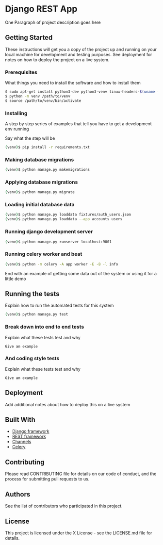 # Django REST App

One Paragraph of project description goes here

## Getting Started

These instructions will get you a copy of the project up and running on your local machine for development and testing purposes. See deployment for notes on how to deploy the project on a live system.

### Prerequisites

What things you need to install the software and how to install them

```bash
$ sudo apt-get install python3-dev python3-venv linux-headers-$(uname -r) build-essential
$ python -m venv /path/to/venv
$ source /path/to/venv/bin/activate
```

### Installing

A step by step series of examples that tell you have to get a development env running

Say what the step will be

```bash
(venv)$ pip install -r requirements.txt
```

### Making database migrations

```bash
(venv)$ python manage.py makemigrations
```

### Applying database migrations

```bash
(venv)$ python manage.py migrate
```

### Loading initial database data

```bash
(venv)$ python manage.py loaddata fixtures/auth_users.json
(venv)$ python manage.py loaddata --app accounts users
```

### Running django development server

```bash
(venv)$ python manage.py runserver localhost:9001
```

### Running celery worker and beat

```bash
(venv)$ python -m celery -A app worker -E -B -l info
```

End with an example of getting some data out of the system or using it for a little demo

## Running the tests

Explain how to run the automated tests for this system

```bash
(venv)$ python manage.py test
```

### Break down into end to end tests

Explain what these tests test and why

```
Give an example
```

### And coding style tests

Explain what these tests test and why

```
Give an example
```

## Deployment

Add additional notes about how to deploy this on a live system

## Built With

* [Django framework](https://www.djangoproject.com/)
* [REST framework](http://www.django-rest-framework.org/)
* [Channels](https://channels.readthedocs.io/en/stable/)
* [Celery](http://www.celeryproject.org/)

## Contributing

Please read CONTRIBUTING file for details on our code of conduct, and the process for submitting pull requests to us.

## Authors

See the list of contributors who participated in this project.

## License

This project is licensed under the X License - see the LICENSE.md file for details.
